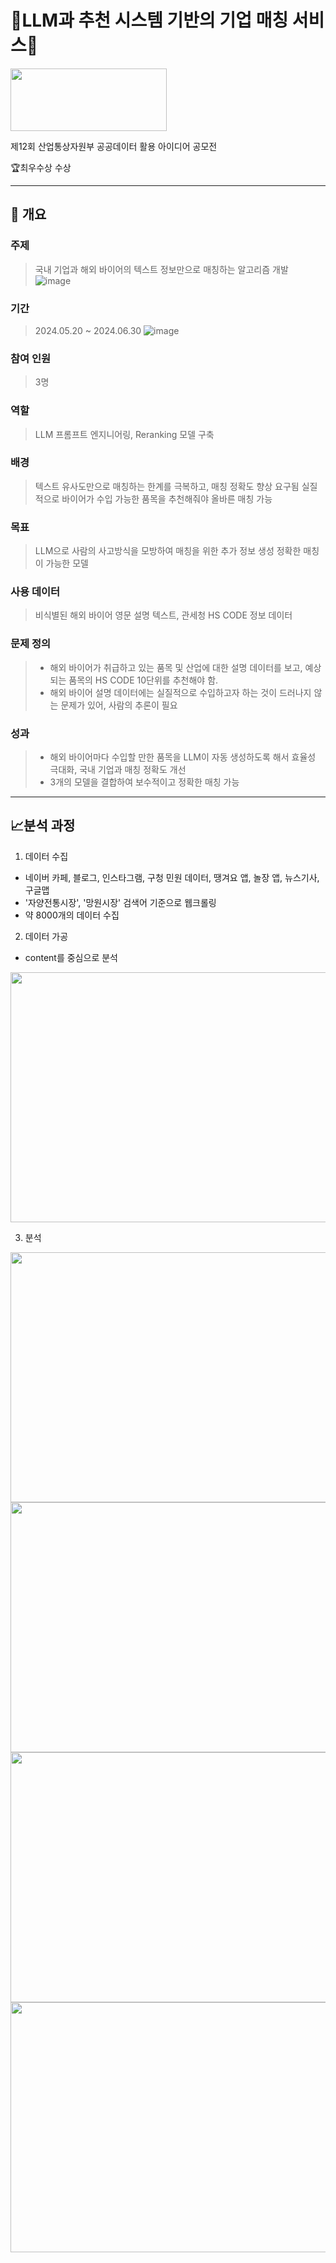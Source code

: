 # :office:LLM과 추천 시스템 기반의 기업 매칭 서비스:office:

<img src="./gwangingu_images/광진구청 로고.png" width="250" height="100"/>

제12회 산업통상자원부 공공데이터 활용 아이디어 공모전

:trophy:최우수상 수상

----------------------

## :book: 개요

### 주제

> 국내 기업과 해외 바이어의 텍스트 정보만으로 매칭하는 알고리즘 개발
![image](https://github.com/user-attachments/assets/d6ceed2e-4ca5-451f-841b-70ee5233237e)



### 기간
> 2024.05.20 ~ 2024.06.30
![image](https://github.com/user-attachments/assets/7676dec6-28b7-434b-b0cd-5abb7dbd6dc1)



### 참여 인원
> 3명

### 역할
> LLM 프롬프트 엔지니어링, Reranking 모델 구축


### 배경
> 텍스트 유사도만으로 매칭하는 한계를 극복하고, 매칭 정확도 향상 요구됨
> 실질적으로 바이어가 수입 가능한 품목을 추천해줘야 올바른 매칭 가능


### 목표

> LLM으로 사람의 사고방식을 모방하여 매칭을 위한 추가 정보 생성
> 정확한 매칭이 가능한 모델


### 사용 데이터
> 비식별된 해외 바이어 영문 설명 텍스트, 관세청 HS CODE 정보 데이터

### 문제 정의
> - 해외 바이어가 취급하고 있는 품목 및 산업에 대한 설명 데이터를 보고, 예상되는 품목의 HS CODE 10단위를 추천해야 함.
> - 해외 바이어 설명 데이터에는 실질적으로 수입하고자 하는 것이 드러나지 않는 문제가 있어, 사람의 추론이 필요

### 성과
> - 해외 바이어마다 수입할 만한 품목을 LLM이 자동 생성하도록 해서 효율성 극대화, 국내 기업과 매칭 정확도 개선
> - 3개의 모델을 결합하여 보수적이고 정확한 매칭 가능




---------

## :chart_with_upwards_trend:분석 과정

1. 데이터 수집
- 네이버 카페, 블로그, 인스타그램, 구청 민원 데이터, 땡겨요 앱, 놀장 앱, 뉴스기사, 구글맵
- '자양전통시장', '망원시장' 검색어 기준으로 웹크롤링
- 약 8000개의 데이터 수집

2. 데이터 가공
- content를 중심으로 분석

<img src="./gwangingu_images/광진구데이터그림.png" width="800" height="400"/>
  
3. 분석

<img src="./gwangingu_images/[광진구푸바오]결과보고서_6.png" width="800" height="400"/>

<img src="./gwangingu_images/취업 포트폴리오 최종_18.png" width="800" height="400"/>

<img src="./gwangingu_images/취업 포트폴리오 최종_19.png" width="800" height="400"/>

<img src="./gwangingu_images/취업 포트폴리오 최종_20.png" width="800" height="400"/>
